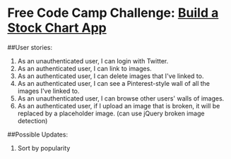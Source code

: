 # Free Code Camp Challenge: [Build a Stock Chart App](https://www.freecodecamp.com/challenges/build-a-pinterest-clone)

##User stories:
1. As an unauthenticated user, I can login with Twitter.
2. As an authenticated user, I can link to images.
3. As an authenticated user, I can delete images that I've linked to.
4. As an authenticated user, I can see a Pinterest-style wall of all the images I've linked to.
5. As an unauthenticated user, I can browse other users' walls of images.
6. As an authenticated user, if I upload an image that is broken, it will be replaced by a placeholder image. (can use jQuery broken image detection)

##Possible Updates:
1. Sort by popularity
